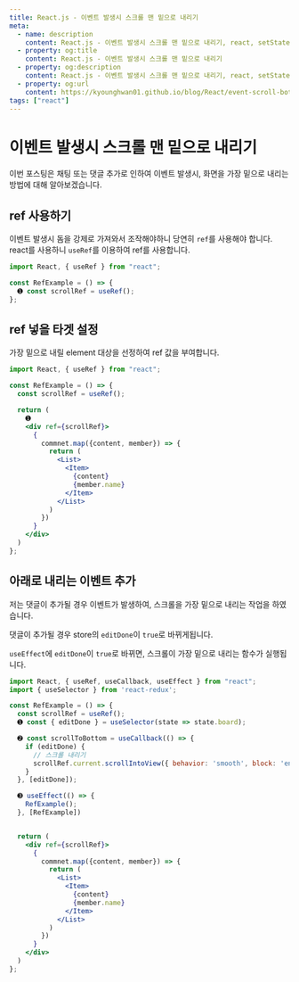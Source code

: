 ```yaml
---
title: React.js - 이벤트 발생시 스크롤 맨 밑으로 내리기
meta:
  - name: description
    content: React.js - 이벤트 발생시 스크롤 맨 밑으로 내리기, react, setState, scroll, event, useRef
  - property: og:title
    content: React.js - 이벤트 발생시 스크롤 맨 밑으로 내리기
  - property: og:description
    content: React.js - 이벤트 발생시 스크롤 맨 밑으로 내리기, react, setState, scroll, event, useRef
  - property: og:url
    content: https://kyounghwan01.github.io/blog/React/event-scroll-bottom/
tags: ["react"]
---
```


# 이벤트 발생시 스크롤 맨 밑으로 내리기

이번 포스팅은 채팅 또는 댓글 추가로 인하여 이벤트 발생시, 화면을 가장 밑으로 내리는 방법에 대해 알아보겠습니다.

## ref 사용하기

이벤트 발생시 돔을 강제로 가져와서 조작해야하니 당연히 `ref`를 사용해야 합니다.
react를 사용하니 `useRef`를 이용하여 ref를 사용합니다.

```jsx
import React, { useRef } from "react";

const RefExample = () => {
  ➊ const scrollRef = useRef();
};
```

## ref 넣을 타겟 설정

가장 밑으로 내릴 element 대상을 선정하여 ref 값을 부여합니다.

```jsx
import React, { useRef } from "react";

const RefExample = () => {
  const scrollRef = useRef();

  return (
    ➊
    <div ref={scrollRef}>
      {
        commnet.map({content, member}) => {
          return (
            <List>
              <Item>
                {content}
                {member.name}
              </Item>
            </List>
          )
        })
      }
    </div>
  )
};
```

## 아래로 내리는 이벤트 추가

저는 댓글이 추가될 경우 이벤트가 발생하여, 스크롤을 가장 밑으로 내리는 작업을 하였습니다.

댓글이 추가될 경우 store의 `editDone`이 `true`로 바뀌게됩니다.

`useEffect`에 `editDone`이 `true`로 바뀌면, 스크롤이 가장 밑으로 내리는 함수가 실행됩니다.

```jsx
import React, { useRef, useCallback, useEffect } from "react";
import { useSelector } from 'react-redux';

const RefExample = () => {
  const scrollRef = useRef();
  ➊ const { editDone } = useSelector(state => state.board);

  ➋ const scrollToBottom = useCallback(() => {
    if (editDone) {
      // 스크롤 내리기
      scrollRef.current.scrollIntoView({ behavior: 'smooth', block: 'end', inline: 'nearest' });
    }
  }, [editDone]);

  ➌ useEffect(() => {
    RefExample();
  }, [RefExample])


  return (
    <div ref={scrollRef}>
      {
        commnet.map({content, member}) => {
          return (
            <List>
              <Item>
                {content}
                {member.name}
              </Item>
            </List>
          )
        })
      }
    </div>
  )
};
```

<TagLinks />

<Comment />
